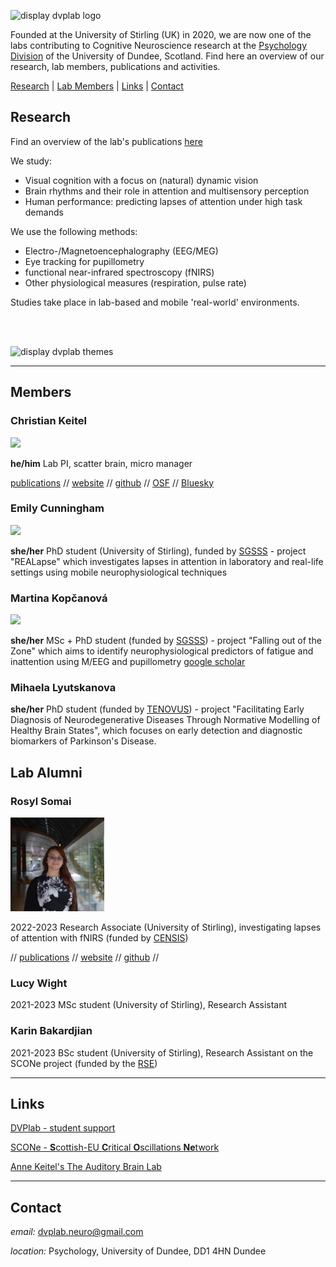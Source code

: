 ![display dvplab logo](/images/logo_s.png)

Founded at the University of Stirling (UK) in 2020, we are now one of the labs contributing to Cognitive Neuroscience research at the [Psychology Division](https://www.dundee.ac.uk/psychology) of the University of Dundee, Scotland. Find here an overview of our research, lab members, publications and activities.

[Research](#research) | [Lab Members](#members) | [Links](#links) | [Contact](#contact)

## Research

Find an overview of the lab's publications [here](https://scholar.google.com/citations?user=TbSdO8cAAAAJ&hl=en)

We study:
- Visual cognition with a focus on (natural) dynamic vision
- Brain rhythms and their role in attention and multisensory perception
- Human performance: predicting lapses of attention under high task demands

We use the following methods:
- Electro-/Magnetoencephalography (EEG/MEG)
- Eye tracking for pupillometry
- functional near-infrared spectroscopy (fNIRS)
- Other physiological measures (respiration, pulse rate)

Studies take place in lab-based and mobile 'real-world' environments.

<br />
<br />

![display dvplab themes](/images/dvplab_themes.png)

---

## Members

### Christian Keitel

<img src="https://raw.githubusercontent.com/keiCetel/dvplab.github.io/master/images/ck_profile_pic.jpg" width="150">

**he/him** Lab PI, scatter brain, micro manager

[publications](https://scholar.google.com/citations?user=hTkSbg8AAAAJ&hl=en>publications) // [website](https://keitelscience.com) // [github](https://github.com/keiCetel) // [OSF](https://osf.io/hktsc/) // [Bluesky](https://bsky.app/profile/ckeitelsci.bsky.social)

### Emily Cunningham

<img src = "https://raw.githubusercontent.com/keiCetel/dvplab.github.io/master/images/ec_profile_pic.jpg" width = "120">

**she/her** PhD student (University of Stirling), funded by [SGSSS](https://www.sgsss.ac.uk/) - project "REALapse" which investigates lapses in attention in laboratory and real-life settings using mobile neurophysiological techniques

### Martina Kopčanová

<img src = "https://raw.githubusercontent.com/keiCetel/dvplab.github.io/master/images/mk_profile_pic.jpg" width = "150">

**she/her** MSc + PhD student (funded by [SGSSS](https://www.sgsss.ac.uk/)) - project "Falling out of the Zone" which aims to identify neurophysiological predictors of fatigue and inattention using M/EEG and pupillometry
[google scholar](https://scholar.google.com/citations?hl=en&user=LqxZj98AAAAJ) 

### Mihaela Lyutskanova

**she/her** PhD student (funded by [TENOVUS](https://tenovus-scotland.org.uk/)) - project "Facilitating Early Diagnosis of Neurodegenerative Diseases Through Normative Modelling of Healthy Brain States", which focuses on early detection and diagnostic biomarkers of Parkinson's Disease.

## Lab Alumni

### Rosyl Somai

<img src="https://raw.githubusercontent.com/RosylSomai/dvplab.github.ioRS/master/images/linkedinProfilePic.jpg" width="150">

2022-2023 Research Associate (University of Stirling), investigating lapses of attention with fNIRS (funded by [CENSIS](https://censis.org.uk/))

// [publications](https://scholar.google.com/citations?hl=nl&user=GJLoxcEAAAAJ) // [website](https://rosylsomai.com) // [github](https://github.com/RosylSomai) //

### Lucy Wight

2021-2023 MSc student (University of Stirling), Research Assistant

### Karin Bakardjian

2021-2023 BSc student (University of Stirling), Research Assistant on the SCONe project (funded by the [RSE](https://rse.org.uk/))

---

## Links

[DVPlab - student support](https://dvplab.wordpress.com/)

[SCONe - **S**cottish-EU **C**ritical **O**scillations **Ne**twork](https://scone.stir.ac.uk/)

[Anne Keitel's The Auditory Brain Lab](https://keitelscience.com/annes-lab/)

---

## Contact

_email:_ [dvplab.neuro@gmail.com](mailto:dvplab.neuro@gmail.com)

_location:_ Psychology, University of Dundee, DD1 4HN Dundee
